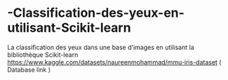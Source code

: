 # -Classification-des-yeux-en-utilisant-Scikit-learn
La classification des yeux dans une base d'images en utilisant la bibliothèque Scikit-learn
https://www.kaggle.com/datasets/naureenmohammad/mmu-iris-dataset ( Database link )
